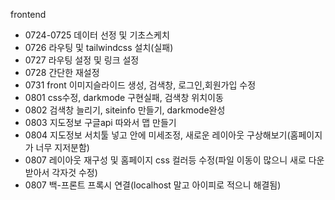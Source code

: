 frontend
  + 0724-0725 데이터 선정 및 기초스케치
  + 0726 라우팅 및 tailwindcss 설치(실패)
  + 0727 라우팅 설정 및 링크 설정
  + 0728 간단한 재설정
  + 0731 front 이미지슬라이드 생성, 검색창, 로그인,회원가입 수정
  + 0801 css수정, darkmode 구현실패, 검색창 위치이동
  + 0802 검색창 늘리기, siteinfo 만들기, darkmode완성
  + 0803 지도정보 구글api 따와서 맵 만들기
  + 0804 지도정보 서치툴 넣고 안에 미세조정, 새로운 레이아웃 구상해보기(홈페이지가 너무 지저분함)
  + 0807 레이아웃 재구성 및 홈페이지 css 컬러등 수정(파일 이동이 많으니 새로 다운 받아서 각자것 수정)
  + 0807 백-프론트 프록시 연결(localhost 말고 아이피로 적으니 해결됨)
